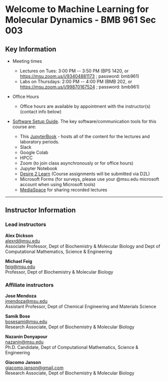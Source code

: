 # Welcome to Machine Learning for Molecular Dynamics - BMB 961 Sec 003

## Key Information

*  Meeting times  
   * Lectures on Tues: 3:00 PM -- 3:50 PM (BPS 1420, or https://msu.zoom.us/j/93404881173 ; password: bmb961)
   * Labs on Thursdays: 2:00 PM -- 4:00 PM (BMB 202, or https://msu.zoom.us/j/99870167524 ; password: bmb961)
	
*  Office Hours
	* Office hours are available by appointment with the instructor(s) (contact info below)
	
*  [Software Setup Guide](Course_Materials/SoftwareSetupGuide.md). The key software/communication tools for this course are: 
  	* This [JupyterBook](https://adicksonlab.github.io/ml4md-jb) - hosts all of the content for the lectures and laboratory periods.
	* Slack 
	* Google Colab
	* HPCC
	* Zoom (to join class asynchronously or for office hours)
	* Jupyter Notebook 
	* [Desire 2 Learn](https://d2l.msu.edu/) (Course assignments will be submitted via D2L)
	* Microsoft Forms (for surveys, please use your @msu.edu microsoft account when using Microsoft tools)
	* [MediaSpace](https://mediaspace.msu.edu/) for sharing recorded lectures
	
---

## Instructor Information

### Lead instructors

**Alex Dickson** \
[alexrd@msu.edu](mailto:alexrd@msu.edu)\
Associate Professor, Dept of Biochemistry &amp; Molecular Biology and Dept of Computational Mathematics, Science &amp; Engineering

**Michael Feig** \
[feig@msu.edu](mailto:feig@msu.edu)\
Professor, Dept of Biochemistry &amp; Molecular Biology

### Affiliate instructors

**Jose Mendoza**\
[jmendoza@msu.edu](mailto:jmendoza@msu.edu)\
Assistant Professor, Dept of Chemical Engineering and Materials Science

**Samik Bose**\
[bosesami@msu.edu](mailto:bosesami@msu.edu)\
Research Associate, Dept of Biochemistry &amp; Molecular Biology

**Nazanin Donyapour**\
[nazanin@msu.edu](mailto:nazanin@msu.edu)\
Ph.D. Candidate, Dept of Computational Mathematics, Science &amp; Engineering

**Giacomo Janson**\
[giacomo.janson@gmail.com](mailto:giacomo.janson@gmail.com)\
Research Associate, Dept of Biochemistry &amp; Molecular Biology

